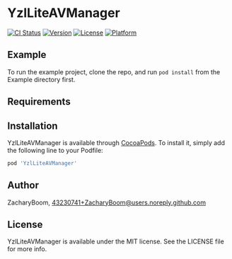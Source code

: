 # YzlLiteAVManager

[![CI Status](https://img.shields.io/travis/ZacharyBoom/YzlLiteAVManager.svg?style=flat)](https://travis-ci.org/ZacharyBoom/YzlLiteAVManager)
[![Version](https://img.shields.io/cocoapods/v/YzlLiteAVManager.svg?style=flat)](https://cocoapods.org/pods/YzlLiteAVManager)
[![License](https://img.shields.io/cocoapods/l/YzlLiteAVManager.svg?style=flat)](https://cocoapods.org/pods/YzlLiteAVManager)
[![Platform](https://img.shields.io/cocoapods/p/YzlLiteAVManager.svg?style=flat)](https://cocoapods.org/pods/YzlLiteAVManager)

## Example

To run the example project, clone the repo, and run `pod install` from the Example directory first.

## Requirements

## Installation

YzlLiteAVManager is available through [CocoaPods](https://cocoapods.org). To install
it, simply add the following line to your Podfile:

```ruby
pod 'YzlLiteAVManager'
```

## Author

ZacharyBoom, 43230741+ZacharyBoom@users.noreply.github.com

## License

YzlLiteAVManager is available under the MIT license. See the LICENSE file for more info.
